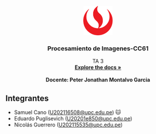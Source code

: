 <!-- HEADER PROJECT LOGO -->
<div align="center">
  <a href="https://github.com/EduardoPuglisevich/TA3-Procesamiento.git">
    <img src="static/img/logoupc.png" alt="Logo UPC" width="80" height="80">
  </a>

  <h3 align="center"> Procesamiento de Imagenes-CC61</h3>

  <p align="center">
    TA 3
    <br/>
    <a href=""><strong>Explore the docs »</strong></a>
    <br/>
    <br/>
    <strong>Docente: Peter Jonathan Montalvo Garcia</strong>
    <br/>
    
  </p>
</div>

<!-- TEAM MEMBERS -->
## Integrantes

- Samuel Cano (U202116508@upc.edu.pe) 🐱
- Eduardo Puglisevich (U20201e850@upc.edu.pe)
- Nicolás Guerrero (U202115535@upc.edu.pe)
